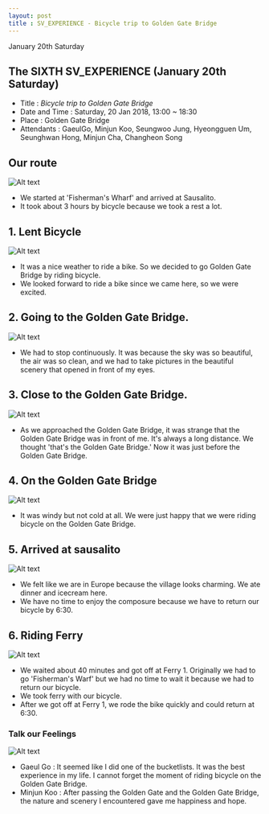 ```yaml
---
layout: post
title : SV_EXPERIENCE - Bicycle trip to Golden Gate Bridge
---
```


January 20th Saturday

## The SIXTH SV_EXPERIENCE (January 20th Saturday)
- Title : _Bicycle trip to Golden Gate Bridge_
- Date and Time : Saturday, 20 Jan 2018, 13:00 ~ 18:30
- Place : Golden Gate Bridge
- Attendants :  GaeulGo, Minjun Koo, Seungwoo Jung, Hyeongguen Um, Seunghwan Hong, Minjun Cha, Changheon Song

## Our route 
![Alt text](../images/SV_experience/180120/route.PNG "route")
- We started at 'Fisherman's Wharf' and arrived at Sausalito.
- It took about 3 hours by bicycle because we took a rest a lot.

## 1. Lent Bicycle
![Alt text](../images/SV_experience/180120/01.jpg "01")
- It was a nice weather to ride a bike. So we decided to go Golden Gate Bridge by riding bicycle.
- We looked forward to ride a bike since we came here, so we were excited.

## 2. Going to the Golden Gate Bridge.
![Alt text](../images/SV_experience/180120/02.jpg "02")
- We had to stop continuously. It was because the sky was so beautiful, the air was so clean, and we had to take pictures in the beautiful scenery that opened in front of my eyes.

## 3. Close to the Golden Gate Bridge.
![Alt text](../images/SV_experience/180120/03.jpg "03")
- As we approached the Golden Gate Bridge, it was strange that the Golden Gate Bridge was in front of me. It's always a long distance. We thought 'that's the Golden Gate Bridge.' Now it was just before the Golden Gate Bridge.

## 4. On the Golden Gate Bridge
![Alt text](../images/SV_experience/180120/03(2).jpg "03(2)")
- It was windy but not cold at all. We were just happy that we were riding bicycle on the Golden Gate Bridge. 

## 5. Arrived at sausalito
![Alt text](../images/SV_experience/180120/04.jpg "04")
- We felt like we are in Europe because the village looks charming. We ate dinner and icecream here.
- We have no time to enjoy the composure because we have to return our bicycle by 6:30.

## 6. Riding Ferry
![Alt text](../images/SV_experience/180120/05.jpg "05")
- We waited about 40 minutes and got off at Ferry 1. Originally we had to go 'Fisherman's Warf' but we had no time to wait it because we had to return our bicycle.
- We took ferry with our bicycle. 
- After we got off at Ferry 1, we rode the bike quickly and could return at 6:30.


### Talk our Feelings
![Alt text](../images/SV_experience/180117/06.jpg "06")
- Gaeul Go : It seemed like I did one of the bucketlists. It was the best experience in my life. I cannot forget the moment of riding bicycle on the Golden Gate Bridge.
- Minjun Koo : After passing the Golden Gate and the Golden Gate Bridge, the nature and scenery I encountered gave me happiness and hope.



